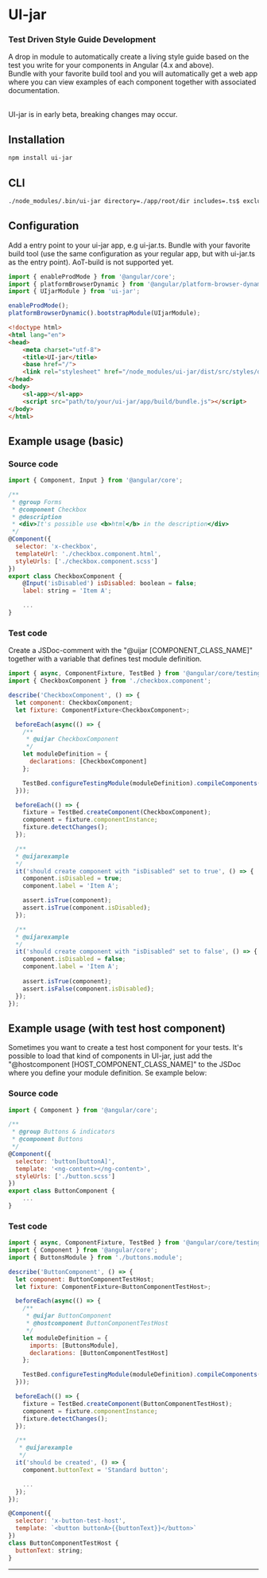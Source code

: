 # UI-jar
### Test Driven Style Guide Development
A drop in module to automatically create a living style guide based on the test you write for your components in Angular (4.x and above).<br/>
Bundle with your favorite build tool and you will automatically get a web app where you can view examples of each component together with associated documentation.<br/><br/>

UI-jar is in early beta, breaking changes may occur.

## Installation
```bash
npm install ui-jar
```

## CLI

```bash
./node_modules/.bin/ui-jar directory=./app/root/dir includes=.ts$ excludes=.excludes.ts$ urlPrefix=prefix/url
```

## Configuration

Add a entry point to your ui-jar app, e.g ui-jar.ts.
Bundle with your favorite build tool (use the same configuration as your regular app, but with ui-jar.ts as the entry point).
AoT-build is not supported yet.

```js
import { enableProdMode } from '@angular/core';
import { platformBrowserDynamic } from '@angular/platform-browser-dynamic';
import { UIjarModule } from 'ui-jar';

enableProdMode();
platformBrowserDynamic().bootstrapModule(UIjarModule);
```

```html
<!doctype html>
<html lang="en">
<head>
    <meta charset="utf-8">
    <title>UI-jar</title>
    <base href="/">
    <link rel="stylesheet" href="/node_modules/ui-jar/dist/src/styles/default.css" type="text/css">
</head>
<body>
    <sl-app></sl-app>
    <script src="path/to/your/ui-jar/app/build/bundle.js"></script>
</body>
</html>
```

## Example usage (basic)

### Source code

```js
import { Component, Input } from '@angular/core';

/**
 * @group Forms
 * @component Checkbox
 * @description 
 * <div>It's possible use <b>html</b> in the description</div>
 */
@Component({
  selector: 'x-checkbox',
  templateUrl: './checkbox.component.html',
  styleUrls: ['./checkbox.component.scss']
})
export class CheckboxComponent {
    @Input('isDisabled') isDisabled: boolean = false;
    label: string = 'Item A';

    ...
}
```

### Test code

Create a JSDoc-comment with the "@uijar [COMPONENT_CLASS_NAME]" together with a variable that defines test module definition.

```js
import { async, ComponentFixture, TestBed } from '@angular/core/testing';
import { CheckboxComponent } from './checkbox.component';

describe('CheckboxComponent', () => {
  let component: CheckboxComponent;
  let fixture: ComponentFixture<CheckboxComponent>;

  beforeEach(async(() => {
    /** 
     * @uijar CheckboxComponent
     */
    let moduleDefinition = {
      declarations: [CheckboxComponent]
    };

    TestBed.configureTestingModule(moduleDefinition).compileComponents();
  }));

  beforeEach(() => {
    fixture = TestBed.createComponent(CheckboxComponent);
    component = fixture.componentInstance;
    fixture.detectChanges();
  });

  /**
  * @uijarexample
  */
  it('should create component with "isDisabled" set to true', () => {
    component.isDisabled = true;
    component.label = 'Item A';

    assert.isTrue(component);
    assert.isTrue(component.isDisabled);
  });

  /**
  * @uijarexample
  */
  it('should create component with "isDisabled" set to false', () => {
    component.isDisabled = false;
    component.label = 'Item A';
    
    assert.isTrue(component);
    assert.isFalse(component.isDisabled);
  });
});
```

## Example usage (with test host component)

Sometimes you want to create a test host component for your tests.
It's possible to load that kind of components in UI-jar, just add the "@hostcomponent [HOST_COMPONENT_CLASS_NAME]" to the JSDoc where you define your module definition. Se example below:

### Source code

```js
import { Component } from '@angular/core';

/**
 * @group Buttons & indicators
 * @component Buttons
 */
@Component({
  selector: 'button[buttonA]',
  template: '<ng-content></ng-content>',
  styleUrls: ['./button.scss']
})
export class ButtonComponent {
    ...
}
```

### Test code

```js
import { async, ComponentFixture, TestBed } from '@angular/core/testing';
import { Component } from '@angular/core';
import { ButtonsModule } from './buttons.module';

describe('ButtonComponent', () => {
  let component: ButtonComponentTestHost;
  let fixture: ComponentFixture<ButtonComponentTestHost>;

  beforeEach(async(() => {
    /** 
     * @uijar ButtonComponent
     * @hostcomponent ButtonComponentTestHost
     */
    let moduleDefinition = { 
      imports: [ButtonsModule],
      declarations: [ButtonComponentTestHost]
    };

    TestBed.configureTestingModule(moduleDefinition).compileComponents();
  }));

  beforeEach(() => {
    fixture = TestBed.createComponent(ButtonComponentTestHost);
    component = fixture.componentInstance;
    fixture.detectChanges();
  });

  /**
   * @uijarexample
   */
  it('should be created', () => {
    component.buttonText = 'Standard button';

    ...
  });
});

@Component({
  selector: 'x-button-test-host',
  template: `<button buttonA>{{buttonText}}</button>`
})
class ButtonComponentTestHost {
  buttonText: string;
}
```

----